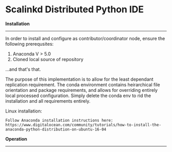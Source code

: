 Scalinkd Distributed Python IDE
===============================


**Installation**
************

In order to install and configure as contributor/coordinator node, ensure the following prerequsites:

1) Anaconda V > 5.0
2) Cloned local source of repository

...and that's that.

The purpose of this implementation is to allow for the least dependant replication requirement. The conda environment contains
heirarchical file orientation and package requirements, and allows for overriding entirely local processed configuration. Simply delete the conda env to rid the installation and all requirements entirely.

Linux installation:

    Follow Anaconda installation instructions here: https://www.digitalocean.com/community/tutorials/how-to-install-the-anaconda-python-distribution-on-ubuntu-16-04
    

**Operation**
*********

